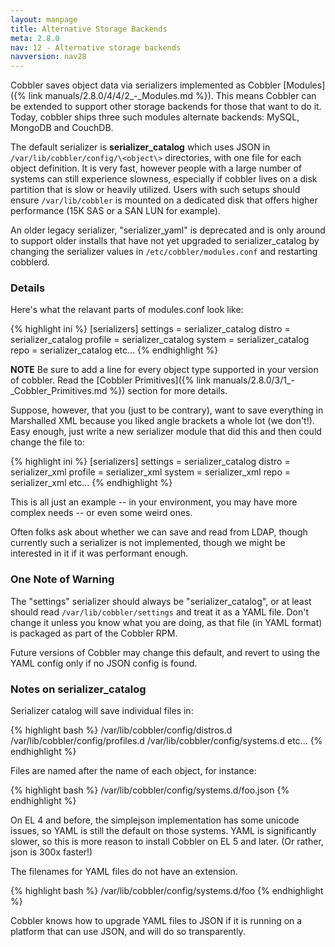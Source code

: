 ```yaml
---
layout: manpage
title: Alternative Storage Backends
meta: 2.8.0
nav: 12 - Alternative storage backends
navversion: nav28
---
```


Cobbler saves object data via serializers implemented as Cobbler [Modules]({% link manuals/2.8.0/4/4/2_-_Modules.md %}).
This means Cobbler can be extended to support other storage backends for those that want to do it. Today, cobbler ships
three such modules alternate backends: MySQL, MongoDB and CouchDB.

The default serializer is **serializer_catalog** which uses JSON in `/var/lib/cobbler/config/\<object\>` directories,
with one file for each object definition. It is very fast, however people with a large number of systems can still
experience slowness, especially if cobbler lives on a disk partition that is slow or heavily utilized. Users with such
setups should ensure `/var/lib/cobbler` is mounted on a dedicated disk that offers higher performance (15K SAS or a SAN
LUN for example).

An older legacy serializer, "serializer_yaml" is deprecated and is only around to support older installs that have not
yet upgraded to serializer_catalog by changing the serializer values in `/etc/cobbler/modules.conf` and restarting
cobblerd.

### Details

Here's what the relavant parts of modules.conf look like:

{% highlight ini %}
[serializers]
settings = serializer_catalog
distro = serializer_catalog
profile = serializer_catalog
system = serializer_catalog
repo = serializer_catalog
etc...
{% endhighlight %}

**NOTE** Be sure to add a line for every object type supported in your version of cobbler. Read the
[Cobbler Primitives]({% link manuals/2.8.0/3/1_-_Cobbler_Primitives.md %}) section for more details.

Suppose, however, that you (just to be contrary), want to save everything in Marshalled XML because you liked angle
brackets a whole lot (we don't!). Easy enough, just write a new serializer module that did this and then could change
the file to:

{% highlight ini %}
[serializers]
settings = serializer_catalog
distro = serializer_xml
profile = serializer_xml
system = serializer_xml
repo = serializer_xml
etc...
{% endhighlight %}

This is all just an example -- in your environment, you may have more complex needs -- or even some weird ones.

Often folks ask about whether we can save and read from LDAP, though currently such a serializer is not implemented,
though we might be interested in it if it was performant enough.

### One Note of Warning

The "settings" serializer should always be "serializer_catalog", or at least should read `/var/lib/cobbler/settings` and
treat it as a YAML file. Don't change it unless you know what you are doing, as that file (in YAML format) is packaged
as part of the Cobbler RPM.

Future versions of Cobbler may change this default, and revert to using the YAML config only if no JSON config is found.

### Notes on serializer_catalog

Serializer catalog will save individual files in:

{% highlight bash %}
/var/lib/cobbler/config/distros.d
/var/lib/cobbler/config/profiles.d
/var/lib/cobbler/config/systems.d
etc...
{% endhighlight %}

Files are named after the name of each object, for instance:

{% highlight bash %}
/var/lib/cobbler/config/systems.d/foo.json
{% endhighlight %}

On EL 4 and before, the simplejson implementation has some unicode issues, so YAML is still the default on those
systems. YAML is significantly slower, so this is more reason to install Cobbler on EL 5 and later. (Or rather, json is
300x faster!)

The filenames for YAML files do not have an extension.

{% highlight bash %}
/var/lib/cobbler/config/systems.d/foo
{% endhighlight %}

Cobbler knows how to upgrade YAML files to JSON if it is running on a platform that can use JSON, and will do so
transparently.

